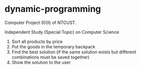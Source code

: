 # dynamic-programming

<p>Computer Project (I)(II) of NTCUST.
<p>Independent Study (Special Topic) on Computer Science
<ol>
  <li>Sort all products by price
  <li>Put the goods in the temporary backpack
  <li>Find the best solution (if the same solution exists but different combinations must be saved together)
  <li>Show the solution to the user
<ol>
